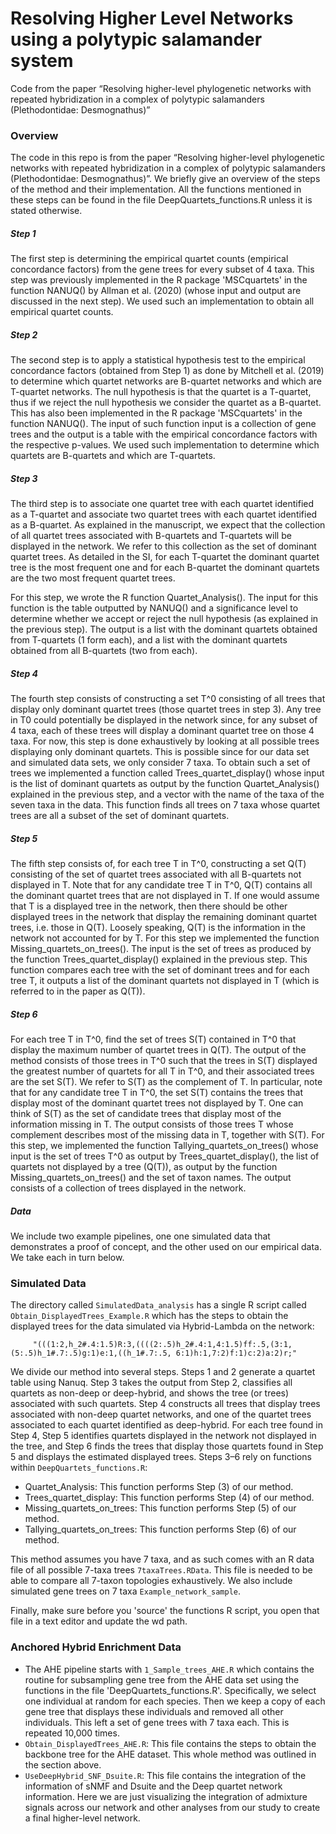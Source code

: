 # Resolving Higher Level Networks using a polytypic salamander system

Code from the paper “Resolving higher-level phylogenetic networks with repeated hybridization in a complex of polytypic salamanders (Plethodontidae: Desmognathus)”

### Overview
The code in this repo is from the paper “Resolving higher-level phylogenetic networks with repeated hybridization in a complex of polytypic salamanders (Plethodontidae: Desmognathus)”. We briefly give an overview of the steps of the method and their implementation. All the functions mentioned in these steps can be found in the file DeepQuartets_functions.R unless it is stated otherwise.

##### Step 1
The first step is determining the empirical quartet counts (empirical concordance factors) from the gene trees for every subset of 4 taxa. This step was previously implemented in the R package 'MSCquartets' in the function NANUQ() by Allman et al. (2020) (whose input and output are discussed in the next step). We used such an implementation to obtain all empirical quartet counts. 

##### Step 2
The second step is to apply a statistical hypothesis test to the empirical concordance factors (obtained from Step 1) as done by Mitchell et al. (2019) to determine which quartet networks are B-quartet networks and which are T-quartet networks.
The null hypothesis is that the quartet is a T-quartet, thus if we reject the null hypothesis we consider the quartet as a B-quartet. This has also been implemented in the R package 'MSCquartets' in the function NANUQ(). The input of such function input is a collection of gene trees and the output is a table with the empirical concordance factors with the respective p-values. We used such implementation to determine which quartets are B-quartets and which are T-quartets.

##### Step 3
The third step is to associate one quartet tree with each quartet identified as a T-quartet and associate two quartet trees with each quartet identified as a B-quartet. As explained in the manuscript, we expect that the collection of all quartet trees associated with B-quartets and T-quartets will be displayed in the network. We refer to this collection as the set of dominant quartet trees. As detailed in the SI, for each T-quartet the dominant quartet tree is the most frequent one and for each B-quartet the dominant quartets are the two most frequent quartet trees. 

For this step, we wrote the R function Quartet_Analysis(). The input for this function is the table outputted by NANUQ() and a significance level to determine whether we accept or reject the null hypothesis (as explained in the previous step). The output is a list with the dominant quartets obtained from T-quartets (1 form each), and a list with the dominant quartets obtained from all B-quartets (two from each). 

##### Step 4
The fourth step consists of constructing a set T^0 consisting of all trees that display only dominant quartet trees (those quartet trees in step 3). Any tree in T0 could potentially be displayed in the network since, for any subset of 4 taxa, each of these trees will display a dominant quartet tree on those 4 taxa. For now, this step is done exhaustively by looking at all possible trees displaying only dominant quartets. This is possible since for our data set and simulated data sets, we only consider 7 taxa. To obtain such a set of trees we implemented a function called Trees_quartet_display() whose input is the list of dominant quartets as output by the function Quartet_Analysis() explained in the previous step, and a vector with the name of the taxa of the seven taxa in the data. This function finds all trees on 7 taxa whose quartet trees are all a subset of the set of dominant quartets. 

##### Step 5
The fifth step consists of, for each tree T in T^0, constructing a set Q(T) consisting of the set of quartet trees associated with all B-quartets not displayed in T. Note that for any candidate tree T in T^0, Q(T) contains all the dominant quartet trees that are not displayed in T. If one would assume that T is a displayed tree in the network, then there should be other displayed trees in the network that display the remaining dominant quartet trees, i.e. those in Q(T). Loosely speaking, Q(T) is the information in the network not accounted for by T.  For this step we implemented the function Missing_quartets_on_trees(). The input is the set of trees as produced by the function Trees_quartet_display() explained in the previous step. This function compares each tree with the set of dominant trees and for each tree T, it outputs a list of the dominant quartets not displayed in T (which is referred to in the paper as Q(T)).

##### Step 6
For each tree T in T^0, find the set of trees S(T) contained in T^0 that display the maximum number of quartet trees in Q(T). The output of the method consists of those trees in T^0 such that the trees in S(T) displayed the greatest number of quartets for all T in T^0, and their associated trees are the set S(T). We refer to S(T) as the complement of T. In particular, note that for any candidate tree T in T^0, the set S(T) contains the trees that display most of the dominant quartet trees not displayed by T. One can think of S(T) as the set of candidate trees that display most of the information missing in T. The output consists of those trees T whose complement describes most of the missing data in T, together with S(T). For this step, we implemented the function Tallying_quartets_on_trees() whose input is the set of trees T^0 as output by Trees_quartet_display(), the list of quartets not displayed by a tree (Q(T)), as output by the function Missing_quartets_on_trees() and the set of taxon names. The output consists of a collection of trees displayed in the network.

##### Data
We include two example pipelines, one one simulated data that demonstrates a proof of concept, and the other used on our empirical data. We take each in turn below. 

### Simulated Data
The directory called `SimulatedData_analysis` has a single R script called `Obtain_DisplayedTrees_Example.R` which has the steps to obtain the displayed trees for the data simulated via Hybrid-Lambda on the network:
```
	 "(((1:2,h_2#.4:1.5)R:3,((((2:.5)h_2#.4:1,4:1.5)ff:.5,(3:1,(5:.5)h_1#.7:.5)g:1)e:1,((h_1#.7:.5, 6:1)h:1,7:2)f:1)c:2)a:2)r;"
```
We divide our method into several steps. Steps 1 and 2 generate a quartet table using Nanuq. Step 3 takes the output from Step 2, classifies all quartets as non-deep or deep-hybrid, and shows the tree (or trees) associated with such quartets. Step 4 constructs all trees that display trees associated with non-deep quartet networks, and one of the quartet trees associated to each quartet identified as deep-hybrid. For each tree found in Step 4, Step 5 identifies quartets displayed in the network not displayed in the tree, and Step 6 finds the trees that display those quartets found in Step 5 and displays the estimated displayed trees. Steps 3–6 rely on functions within `DeepQuartets_functions.R`:
- Quartet_Analysis: This function performs Step (3) of our method. 
- Trees_quartet_display: This function performs Step (4) of our method. 
- Missing_quartets_on_trees: This function performs Step (5) of our method. 
- Tallying_quartets_on_trees: This function performs Step (6) of our method. 

This method assumes you have 7 taxa, and as such comes with an R data file of all possible 7-taxa trees `7taxaTrees.RData`. This file is needed to be able to compare all 7-taxon topologies exhaustively. We also include simulated gene trees on 7 taxa `Example_network_sample`.

Finally, make sure before you 'source' the functions R script, you open that file in a text editor and update the wd path.

### Anchored Hybrid Enrichment Data
+ The AHE pipeline starts with `1_Sample_trees_AHE.R` which contains the routine for subsampling gene tree from the AHE data set using the functions in the file 'DeepQuartets_functions.R'. Specifically, we select one individual at random for each species. Then we keep a copy of each gene tree that displays these individuals and removed all other individuals. This left a set of gene trees with 7 taxa each. This is repeated 10,000 times.
+ `Obtain_DisplayedTrees_AHE.R`: This file contains the steps to obtain the backbone tree for the AHE dataset. This whole method was outlined in the section above. 
+ `UseDeepHybrid_SNF_Dsuite.R`: This file contains the integration of the information of sNMF and Dsuite and the Deep quartet network information. Here we are just visualizing the integration of admixture signals across our network and other analyses from our study to create a final higher-level network.



